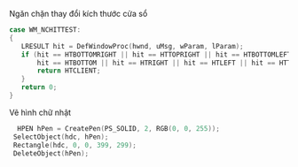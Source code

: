  Ngăn chặn thay đổi kích thước cửa sổ
 ```cpp
 case WM_NCHITTEST: 
 {
    LRESULT hit = DefWindowProc(hwnd, uMsg, wParam, lParam);
    if (hit == HTBOTTOMRIGHT || hit == HTTOPRIGHT || hit == HTBOTTOMLEFT || hit == HTTOPLEFT ||
        hit == HTBOTTOM || hit == HTRIGHT || hit == HTLEFT || hit == HTTOP) {
        return HTCLIENT; 
    }
    return 0;
 }
 ```

 Vẽ hình chữ nhật
 ```cpp
   HPEN hPen = CreatePen(PS_SOLID, 2, RGB(0, 0, 255)); 
  SelectObject(hdc, hPen);
  Rectangle(hdc, 0, 0, 399, 299);
  DeleteObject(hPen);
 ```